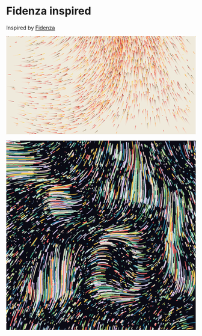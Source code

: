 # Fidenza inspired

Inspired by [Fidenza](https://www.tylerxhobbs.com/words/fidenza)

![FlowSketch](./public/canvas.png)

![FlowSketch2](./public/canvas2.png)
